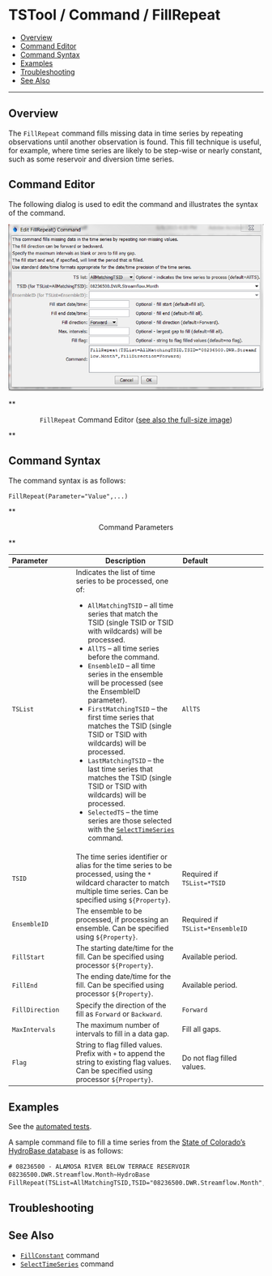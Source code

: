 # TSTool / Command / FillRepeat #

* [Overview](#overview)
* [Command Editor](#command-editor)
* [Command Syntax](#command-syntax)
* [Examples](#examples)
* [Troubleshooting](#troubleshooting)
* [See Also](#see-also)

-------------------------

## Overview ##

The `FillRepeat` command fills missing data in time series by repeating
observations until another observation is found.
This fill technique is useful, for example,
where time series are likely to be step-wise or nearly constant,
such as some reservoir and diversion time series.

## Command Editor ##

The following dialog is used to edit the command and illustrates the syntax of the command.

![FillRepeat](FillRepeat.png)

**<p style="text-align: center;">
`FillRepeat` Command Editor (<a href="../FillRepeat.png">see also the full-size image</a>)
</p>**

## Command Syntax ##

The command syntax is as follows:

```text
FillRepeat(Parameter="Value",...)
```
**<p style="text-align: center;">
Command Parameters
</p>**

|**Parameter**&nbsp;&nbsp;&nbsp;&nbsp;&nbsp;&nbsp;&nbsp;&nbsp;&nbsp;&nbsp;&nbsp;|**Description**|**Default**&nbsp;&nbsp;&nbsp;&nbsp;&nbsp;&nbsp;&nbsp;&nbsp;&nbsp;&nbsp;&nbsp;&nbsp;&nbsp;&nbsp;&nbsp;&nbsp;&nbsp;&nbsp;&nbsp;&nbsp;&nbsp;&nbsp;&nbsp;&nbsp;&nbsp;&nbsp;&nbsp;|
|--------------|-----------------|-----------------|
|`TSList`|Indicates the list of time series to be processed, one of:<br><ul><li>`AllMatchingTSID` – all time series that match the TSID (single TSID or TSID with wildcards) will be processed.</li><li>`AllTS` – all time series before the command.</li><li>`EnsembleID` – all time series in the ensemble will be processed (see the EnsembleID parameter).</li><li>`FirstMatchingTSID` – the first time series that matches the TSID (single TSID or TSID with wildcards) will be processed.</li><li>`LastMatchingTSID` – the last time series that matches the TSID (single TSID or TSID with wildcards) will be processed.</li><li>`SelectedTS` – the time series are those selected with the [`SelectTimeSeries`](../SelectTimeSeries/SelectTimeSeries.md) command.</li></ul> | `AllTS` |
|`TSID`|The time series identifier or alias for the time series to be processed, using the `*` wildcard character to match multiple time series.  Can be specified using `${Property}`.|Required if `TSList=*TSID`|
|`EnsembleID`|The ensemble to be processed, if processing an ensemble. Can be specified using `${Property}`.|Required if `TSList=*EnsembleID`|
|`FillStart`|The starting date/time for the fill.  Can be specified using processor `${Property}`.|Available period.|
|`FillEnd`|The ending date/time for the fill.  Can be specified using processor `${Property}`.|Available period.|
|`FillDirection`|Specify the direction of the fill as `Forward` or `Backward`.|`Forward`|
|`MaxIntervals`|The maximum number of intervals to fill in a data gap.|Fill all gaps.|
|`Flag`|String to flag filled values.  Prefix with `+` to append the string to existing flag values.  Can be specified using processor `${Property}`.|Do not flag filled values.|

## Examples ##

See the [automated tests](https://github.com/OpenCDSS/cdss-app-tstool-test/tree/master/test/regression/commands/general/FillRepeat).

A sample command file to fill a time series from the [State of Colorado’s HydroBase database](../../datastore-ref/CO-HydroBase/CO-HydroBase.md)
is as follows:

```text
# 08236500 - ALAMOSA RIVER BELOW TERRACE RESERVOIR
08236500.DWR.Streamflow.Month~HydroBase
FillRepeat(TSList=AllMatchingTSID,TSID="08236500.DWR.Streamflow.Month",FillDirection=Forward)
```

## Troubleshooting ##

## See Also ##

* [`FillConstant`](../FillConstant/FillConstant.md) command
* [`SelectTimeSeries`](../SelectTimeSeries/SelectTimeSeries.md) command
